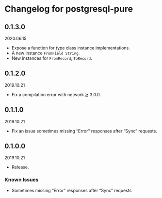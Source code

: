 # Changelog for postgresql-pure

## 0.1.3.0

2020.06.15

- Expose a function for type class instance implementations.
- A new instance `FromField String`.
- New instances for `FromRecord`, `ToRecord`.

## 0.1.2.0

2019.10.21

- Fix a compilation error with network ≧ 3.0.0.

## 0.1.1.0

2019.10.21

- Fix an issue sometimes missing “Error” responses after “Sync” requests.

## 0.1.0.0

2019.10.21

- Release.

### Known Issues

- Sometimes missing “Error” responses after “Sync” requests
